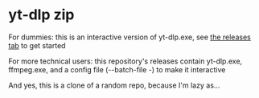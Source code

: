 # yt-dlp zip

For dummies: this is an interactive version of yt-dlp.exe, see [the releases tab](https://github.com/gamer191/yt-dlp-zip/releases) to get started

For more technical users: this repository's releases contain yt-dlp.exe, ffmpeg.exe, and a config file (--batch-file -) to make it interactive

And yes, this is a clone of a random repo, because I'm lazy as...
